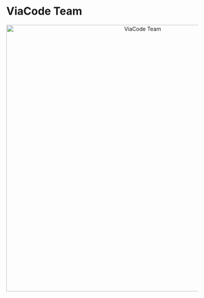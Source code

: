 # ViaCode Team

<p align="center"><img width="700" src="https://i.ibb.co/spRz5LmZ/80fd8ac1f66af7d0.jpg" alt="ViaCode Team" border="0"></p>
